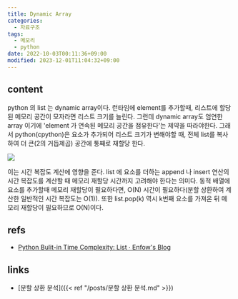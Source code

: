 ```yaml
---
title: Dynamic Array
categories:
  - 자료구조
tags:
  - 메모리
  - python
date: 2022-10-03T00:11:36+09:00
modified: 2023-12-01T11:04:32+09:00
---
```


## content
python 의 list 는 dynamic array이다. 런타임에 element를 추가할때, 리스트에 할당된 메모리 공간이 모자라면 리스트 크기를 늘린다. 그런데 dynamic array도 엄연한 array 이기에 'element 가 연속된 메모리 공간을 점유한다'는 제약을 따라야한다. 그래서 python(cpython)은 요소가 추가되어 리스트 크기가 변해야할 때, 전체 list를 복사하여 더 큰(2의 거듭제곱) 공간에 통째로 재할당 한다.

![](https://enfow.github.io/image/study/python_list_and_dynamic_array.png)

이는 시간 복잡도 계산에 영향을 준다. list 에 요소를 더하는 append 나 insert 연산의 시간 복잡도를 계산할 때 메모리 재할당 시간까지 고려해야 한다는 의미다. 동적 배열에 요소를 추가할때 메모리 재할당이 필요하다면, O(N) 시간이 필요하다(분할 상환하여 계산한 일반적인 시간 복잡도는 O(1)). 또한 list.pop(k) 역시 k번째 요소를 가져온 뒤 메모리 재할당이 필요하므로 O(N)이다.

## refs
- [Python Bulit-in Time Complexity: List · Enfow's Blog](https://enfow.github.io/study/algorithm/2020/12/08/python_bulitin_time_complexity-copy/)


## links
- [분할 상환 분석]({{< ref "/posts/분할 상환 분석.md" >}})
